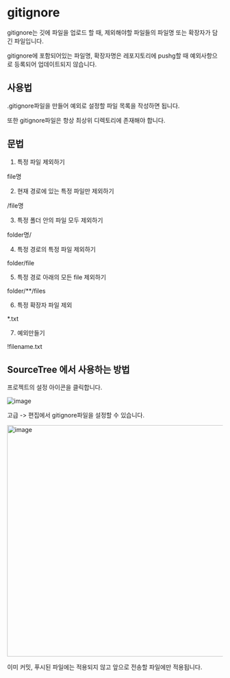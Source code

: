 # gitignore

gitignore는 깃에 파일을 업로드 할 때, 제외해야할 파일들의 파일명 또는 확장자가 담긴 파일입니다.

gitignore에 포함되어있는 파일명, 확장자명은 레포지토리에 pushg할 때 예외사항으로 등록되어 업데이트되지 않습니다.

## 사용법

.gitignore파일을 만들어 예외로 설정할 파일 목록을 작성하면 됩니다.

또한 gitignore파일은 항상 최상위 디렉토리에 존재해야 합니다.

## 문법

1. 특정 파일 제외하기

file명

2. 현재 경로에 있는 특정 파일만 제외하기

/file명

3. 특정 폴더 안의 파일 모두 제외하기

folder명/

4. 특정 경로의 특정 파일 제외하기

folder/file

5. 특정 경로 아래의 모든 file 제외하기

folder/**/files

6. 특정 확장자 파일 제외

*.txt

7. 예외만들기

!filename.txt


## SourceTree 에서 사용하는 방법

프로젝트의 설정 아이콘을 클릭합니다.

![image](https://media.oss.navercorp.com/user/29230/files/a078af80-7157-11ec-9468-94d6fa4a7b2d)

고급 -> 편집에서 gitignore파일을 설정할 수 있습니다.

<img width="540" alt="image" src="https://media.oss.navercorp.com/user/29230/files/d7e75c00-7157-11ec-82a9-5f5a32114c69">


이미 커밋, 푸시된 파일에는 적용되지 않고 앞으로 전송할 파일에만 적용됩니다.

